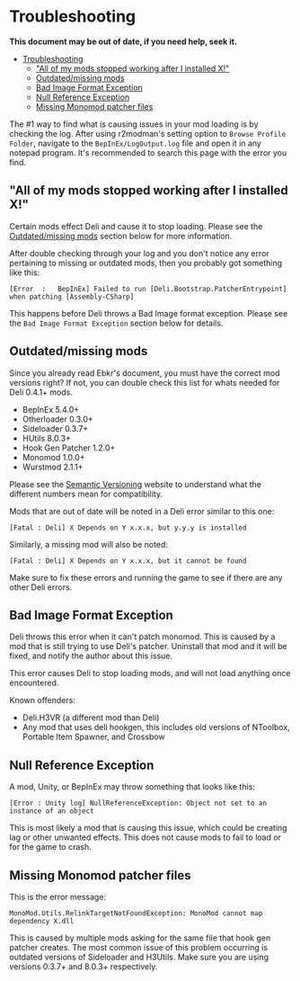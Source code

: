 # Troubleshooting

**This document may be out of date, if you need help, seek it.**

- [Troubleshooting](#troubleshooting)
  - ["All of my mods stopped working after I installed X!"](#all-of-my-mods-stopped-working-after-i-installed-x)
  - [Outdated/missing mods](#outdatedmissing-mods)
  - [Bad Image Format Exception](#bad-image-format-exception)
  - [Null Reference Exception](#null-reference-exception)
  - [Missing Monomod patcher files](#missing-monomod-patcher-files)

The #1 way to find what is causing issues in your mod loading is by checking the log. After using r2modman's setting option to `Browse Profile Folder`, navigate to the `BepInEx/LogOutput.log` file and open it in any notepad program. It's recommended to search this page with the error you find.

## "All of my mods stopped working after I installed X!"

Certain mods effect Deli and cause it to stop loading. Please see the [Outdated/missing mods](#outdatedmissing-mods) section below for more information.

After double checking through your log and you don't notice any error pertaining to missing or outdated mods, then you probably got something like this:

```log
[Error  :   BepInEx] Failed to run [Deli.Bootstrap.PatcherEntrypoint] when patching [Assembly-CSharp]
```

This happens before Deli throws a Bad Image format exception. Please see the `Bad Image Format Exception` section below for details.

## Outdated/missing mods

Since you already read Ebkr's document, you must have the correct mod versions right? If not, you can double check this list for whats needed for Deli 0.4.1+ mods.

- BepInEx 5.4.0+
- Otherloader 0.3.0+
- Sideloader 0.3.7+
- HUtils 8.0.3+
- Hook Gen Patcher 1.2.0+
- Monomod 1.0.0+
- Wurstmod 2.1.1+

Please see the [Semantic Versioning](https://semver.org) website to understand what the different numbers mean for compatibility.

Mods that are out of date will be noted in a Deli error similar to this one:

```log
[Fatal : Deli] X Depends on Y x.x.x, but y.y.y is installed
```

Similarly, a missing mod will also be noted:

```log
[Fatal : Deli] X Depends on Y x.x.x, but it cannot be found
```

Make sure to fix these errors and running the game to see if there are any other Deli errors.

## Bad Image Format Exception

Deli throws this error when it can't patch monomod. This is caused by a mod that is still trying to use Deli's patcher. Uninstall that mod and it will be fixed, and notify the author about this issue.

This error causes Deli to stop loading mods, and will not load anything once encountered.

Known offenders:

- Deli.H3VR (a different mod than Deli)
- Any mod that uses deli hookgen, this includes old versions of NToolbox, Portable Item Spawner, and Crossbow

## Null Reference Exception

A mod, Unity, or BepInEx may throw something that looks like this:

```log
[Error : Unity log] NullReferenceException: Object not set to an instance of an object
```

This is most likely a mod that is causing this issue, which could be creating lag or other unwanted effects. This does not cause mods to fail to load or for the game to crash.

## Missing Monomod patcher files

This is the error message:

```log
MonoMod.Utils.RelinkTargetNotFoundException: MonoMod cannot map dependency X.dll
```

This is caused by multiple mods asking for the same file that hook gen patcher creates. The most common issue of this problem occurring is outdated versions of Sideloader and H3Utils. Make sure you are using versions 0.3.7+ and 8.0.3+ respectively.
